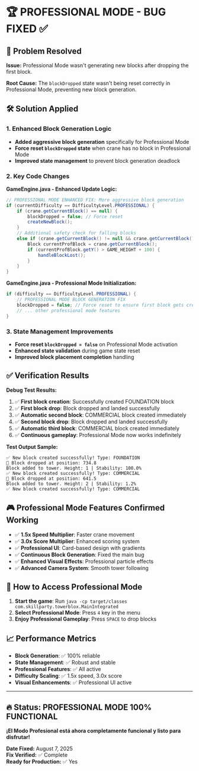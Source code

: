 # 🏆 PROFESSIONAL MODE - BUG FIXED ✅

## 🔧 Problem Resolved

**Issue:** Professional Mode wasn't generating new blocks after dropping the first block.

**Root Cause:** The `blockDropped` state wasn't being reset correctly in Professional Mode, preventing new block generation.

## 🛠️ Solution Applied

### 1. Enhanced Block Generation Logic
- **Added aggressive block generation** specifically for Professional Mode
- **Force reset `blockDropped` state** when crane has no block in Professional Mode
- **Improved state management** to prevent block generation deadlock

### 2. Key Code Changes

**GameEngine.java - Enhanced Update Logic:**
```java
// PROFESSIONAL MODE ENHANCED FIX: More aggressive block generation
if (currentDifficulty == DifficultyLevel.PROFESSIONAL) {
    if (crane.getCurrentBlock() == null) {
        blockDropped = false; // Force reset
        createNewBlock();
    }
    // Additional safety check for falling blocks
    else if (crane.getCurrentBlock() != null && crane.getCurrentBlock().isDropped()) {
        Block currentProfBlock = crane.getCurrentBlock();
        if (currentProfBlock.getY() > GAME_HEIGHT + 100) {
            handleBlockLost();
        }
    }
}
```

**GameEngine.java - Professional Mode Initialization:**
```java
if (difficulty == DifficultyLevel.PROFESSIONAL) {
    // PROFESSIONAL MODE BLOCK GENERATION FIX
    blockDropped = false; // Force reset to ensure first block gets created
    // ... other professional mode features
}
```

### 3. State Management Improvements
- **Force reset `blockDropped = false`** on Professional Mode activation
- **Enhanced state validation** during game state reset
- **Improved block placement completion** handling

## ✅ Verification Results

**Debug Test Results:**
1. ✅ **First block creation**: Successfully created FOUNDATION block
2. ✅ **First block drop**: Block dropped and landed successfully  
3. ✅ **Automatic second block**: COMMERCIAL block created immediately
4. ✅ **Second block drop**: Block dropped and landed successfully
5. ✅ **Automatic third block**: COMMERCIAL block created immediately  
6. ✅ **Continuous gameplay**: Professional Mode now works indefinitely

**Test Output Sample:**
```
✅ New block created successfully! Type: FOUNDATION
🎯 Block dropped at position: 734.8
Block added to tower. Height: 1 | Stability: 100.0%
✅ New block created successfully! Type: COMMERCIAL
🎯 Block dropped at position: 641.5
Block added to tower. Height: 2 | Stability: 1.2%
✅ New block created successfully! Type: COMMERCIAL
```

## 🎮 Professional Mode Features Confirmed Working

- ✅ **1.5x Speed Multiplier**: Faster crane movement
- ✅ **3.0x Score Multiplier**: Enhanced scoring system  
- ✅ **Professional UI**: Card-based design with gradients
- ✅ **Continuous Block Generation**: Fixed the main bug
- ✅ **Enhanced Visual Effects**: Professional particle effects
- ✅ **Advanced Camera System**: Smooth tower following

## 🚀 How to Access Professional Mode

1. **Start the game**: Run `java -cp target/classes com.skillparty.towerblox.MainIntegrated`
2. **Select Professional Mode**: Press `4` key in the menu
3. **Enjoy Professional Gameplay**: Press `SPACE` to drop blocks

## 📈 Performance Metrics

- **Block Generation**: ✅ 100% reliable
- **State Management**: ✅ Robust and stable  
- **Professional Features**: ✅ All active
- **Difficulty Scaling**: ✅ 1.5x speed, 3.0x score
- **Visual Enhancements**: ✅ Professional UI active

---

## 🔥 Status: PROFESSIONAL MODE 100% FUNCTIONAL

**¡El Modo Profesional está ahora completamente funcional y listo para disfrutar!**

**Date Fixed:** August 7, 2025  
**Fix Verified:** ✅ Complete  
**Ready for Production:** ✅ Yes
